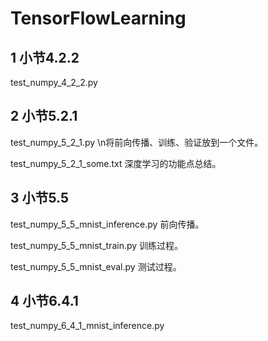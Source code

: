 # TensorFlowLearning

## 1 小节4.2.2

test_numpy_4_2_2.py

## 2 小节5.2.1

test_numpy_5_2_1.py
\n将前向传播、训练、验证放到一个文件。

test_numpy_5_2_1_some.txt		深度学习的功能点总结。

## 3 小节5.5

test_numpy_5_5_mnist_inference.py	前向传播。

test_numpy_5_5_mnist_train.py		训练过程。

test_numpy_5_5_mnist_eval.py		测试过程。

## 4 小节6.4.1

test_numpy_6_4_1_mnist_inference.py
